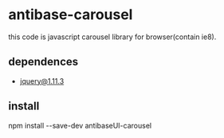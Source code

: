# antibase-carousel

this code is javascript carousel library for browser(contain ie8).

## dependences
- jquery@1.11.3

## install
npm install --save-dev antibaseUI-carousel

